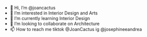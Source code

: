 - 👋 Hi, I’m @joancactus
- 👀 I’m interested in Interior Design and Arts
- 🌱 I’m currently learning Interior Design
- 💞️ I’m looking to collaborate on Architecture
- 📫 How to reach me tiktok @JoanCactus ig @josephineeandrea

<!---
joancactus/joancactus is a ✨ special ✨ repository because its `README.md` (this file) appears on your GitHub profile.
You can click the Preview link to take a look at your changes.
--->
